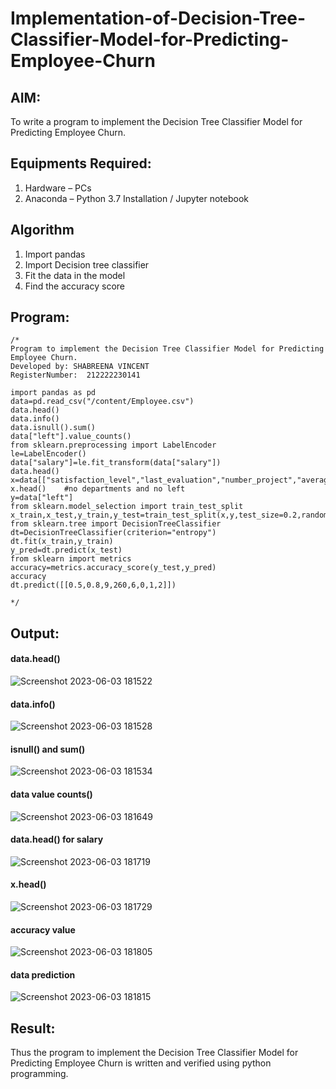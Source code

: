 # Implementation-of-Decision-Tree-Classifier-Model-for-Predicting-Employee-Churn

## AIM:
To write a program to implement the Decision Tree Classifier Model for Predicting Employee Churn.

## Equipments Required:
1. Hardware – PCs
2. Anaconda – Python 3.7 Installation / Jupyter notebook

## Algorithm
1. Import pandas
2. Import Decision tree classifier
3. Fit the data in the model
4. Find the accuracy score

## Program:
```
/*
Program to implement the Decision Tree Classifier Model for Predicting Employee Churn.
Developed by: SHABREENA VINCENT
RegisterNumber:  212222230141

import pandas as pd
data=pd.read_csv("/content/Employee.csv")
data.head()
data.info()
data.isnull().sum()
data["left"].value_counts()
from sklearn.preprocessing import LabelEncoder
le=LabelEncoder()
data["salary"]=le.fit_transform(data["salary"])
data.head()
x=data[["satisfaction_level","last_evaluation","number_project","average_montly_hours","time_spend_company","Work_accident","promotion_last_5years","salary"]]
x.head()    #no departments and no left
y=data["left"]
from sklearn.model_selection import train_test_split
x_train,x_test,y_train,y_test=train_test_split(x,y,test_size=0.2,random_state=100)
from sklearn.tree import DecisionTreeClassifier
dt=DecisionTreeClassifier(criterion="entropy")
dt.fit(x_train,y_train)
y_pred=dt.predict(x_test)
from sklearn import metrics
accuracy=metrics.accuracy_score(y_test,y_pred)
accuracy
dt.predict([[0.5,0.8,9,260,6,0,1,2]])

*/
```

## Output:
#### data.head()
![Screenshot 2023-06-03 181522](https://github.com/Yamunaasri/Implementation-of-Decision-Tree-Classifier-Model-for-Predicting-Employee-Churn/assets/115707860/28a02272-d076-488b-bc0e-258db61a3b29)

#### data.info()
![Screenshot 2023-06-03 181528](https://github.com/Yamunaasri/Implementation-of-Decision-Tree-Classifier-Model-for-Predicting-Employee-Churn/assets/115707860/cdc55078-656b-49d7-b171-ba2be9a56bfd)

#### isnull() and sum()
![Screenshot 2023-06-03 181534](https://github.com/Yamunaasri/Implementation-of-Decision-Tree-Classifier-Model-for-Predicting-Employee-Churn/assets/115707860/c8005750-fb30-47db-9c4d-6309e48560b7)

#### data value counts()
![Screenshot 2023-06-03 181649](https://github.com/Yamunaasri/Implementation-of-Decision-Tree-Classifier-Model-for-Predicting-Employee-Churn/assets/115707860/8cbea8e5-088d-4896-8c3f-eabcedd9b7a0)

#### data.head() for salary
![Screenshot 2023-06-03 181719](https://github.com/Yamunaasri/Implementation-of-Decision-Tree-Classifier-Model-for-Predicting-Employee-Churn/assets/115707860/7123868e-1b73-448a-a92c-bfcb52c69d22)

#### x.head()
![Screenshot 2023-06-03 181729](https://github.com/Yamunaasri/Implementation-of-Decision-Tree-Classifier-Model-for-Predicting-Employee-Churn/assets/115707860/7900550f-09ae-4b93-baa2-4e1d8cd21967)

#### accuracy value
![Screenshot 2023-06-03 181805](https://github.com/Yamunaasri/Implementation-of-Decision-Tree-Classifier-Model-for-Predicting-Employee-Churn/assets/115707860/d6235dee-d231-4eb2-9540-5a8fcc8d845f)

#### data prediction
![Screenshot 2023-06-03 181815](https://github.com/Yamunaasri/Implementation-of-Decision-Tree-Classifier-Model-for-Predicting-Employee-Churn/assets/115707860/79384c60-837a-474e-adc4-cb88724287ce)


## Result:
Thus the program to implement the  Decision Tree Classifier Model for Predicting Employee Churn is written and verified using python programming.
